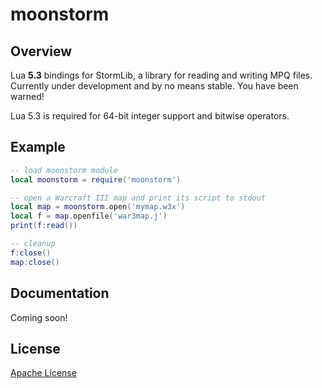 # moonstorm
## Overview
Lua **5.3** bindings for StormLib, a library for reading and writing MPQ files. Currently under development and by no means stable. You have been warned!

Lua 5.3 is required for 64-bit integer support and bitwise operators.

## Example
````lua
-- load moonstorm module
local moonstorm = require('moonstorm')

-- open a Warcraft III map and print its script to stdout
local map = moonstorm.open('mymap.w3x')
local f = map.openfile('war3map.j')
print(f:read())

-- cleanup
f:close()
map:close()
````

## Documentation
Coming soon!

## License
[Apache License](http://www.apache.org/licenses/LICENSE-2.0.html)